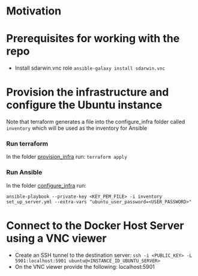 # Motivation

# Prerequisites for working with the repo<a name="prerequisites"></a>

* Install sdarwin.vnc role ```ansible-galaxy install sdarwin.vnc```

# Provision the infrastructure and configure the Ubuntu instance<a name="run_scripts"></a>

Note that terraform generates a file into the configure_infra folder called ```inventory``` which will be used as the inventory for Ansible

### Run terraform
In the folder [provision_infra](/provision_infra/) run:
```terraform apply```

### Run Ansible<a name="run_ansible"></a>
In the folder [configure_infra](/configure_infra/) run: 

```ansible-playbook --private-key <KEY_PEM_FILE> -i inventory set_up_server.yml --extra-vars "ubuntu_user_password=<USER_PASSWORD>"```


# Connect to the Docker Host Server using a VNC viewer

* Create an SSH tunnel to the destination server: ```ssh -i <PUBLIC_KEY> -L 5901:localhost:5901 ubuntu@<INSTANCE_ID_UBUNTU_SERVER>```
* On the VNC viewer provide the following: localhost:5901



